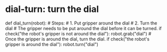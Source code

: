 # dial-turn: turn the dial
def dial_turn(robot):
    # Steps:
    #  1. Put gripper around the dial
    #  2. Turn the dial
    # The gripper needs to be put around the dial before it can be turned.
    if check("the robot's gripper is not around the dial"):
        robot.grab("dial")
    # Once the gripper is around the dial, turn the dial.
    if check("the robot's gripper is around the dial"):
        robot.turn("dial")
